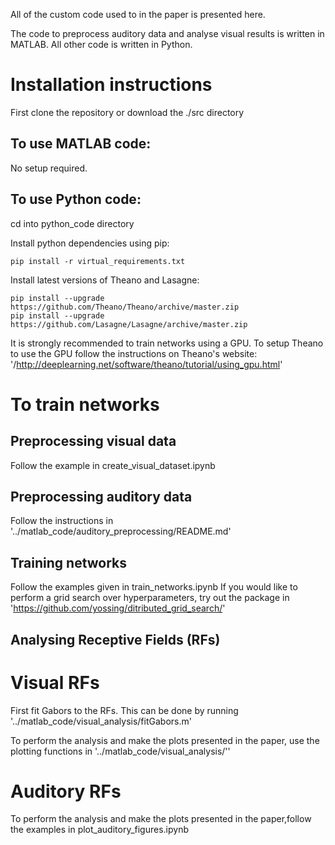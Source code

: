 All of the custom code used to in the paper is presented here. 

The code to preprocess  auditory data and analyse visual results is written in MATLAB. 
All other code is written in Python. 

# Installation instructions
First clone the repository or download the ./src directory

## To use MATLAB code:
No setup required. 

## To use Python code:

cd into python_code directory

Install python dependencies using pip:

	pip install -r virtual_requirements.txt

Install latest versions of Theano and Lasagne:

	pip install --upgrade https://github.com/Theano/Theano/archive/master.zip
	pip install --upgrade https://github.com/Lasagne/Lasagne/archive/master.zip

It is strongly recommended to train networks using a GPU.
To setup Theano to use the GPU follow the instructions on Theano's website: '/http://deeplearning.net/software/theano/tutorial/using_gpu.html'

# To train networks

## Preprocessing visual data

Follow the example in create_visual_dataset.ipynb

## Preprocessing auditory data

Follow the instructions in '../matlab_code/auditory_preprocessing/README.md'

## Training networks

Follow the examples given in train_networks.ipynb
If you would like to perform a grid search over hyperparameters, try out the package in 'https://github.com/yossing/ditributed_grid_search/'

## Analysing Receptive Fields (RFs)

# Visual RFs
First fit Gabors to the RFs. This can be done by running '../matlab_code/visual_analysis/fitGabors.m'

To perform the analysis and make the plots presented in the paper, use the plotting functions in '../matlab_code/visual_analysis/''

# Auditory RFs
To perform the analysis and make the plots presented in the paper,follow the examples in plot_auditory_figures.ipynb
